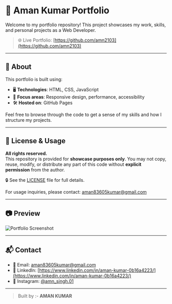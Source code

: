 # 💼 Aman Kumar Portfolio

Welcome to my portfolio repository! This project showcases my work, skills, and personal projects as a Web Developer.

> 🌐 Live Portfolio: [https://github.com/amn2103](https://github.com/amn2103)

---

## 📌 About

This portfolio is built using:
- 🖥️ **Technologies**: HTML, CSS, JavaScript
- 🎨 **Focus areas**: Responsive design, performance, accessibility
- 🛠️ **Hosted on**: GitHub Pages

Feel free to browse through the code to get a sense of my skills and how I structure my projects.

---

## 🚫 License & Usage

**All rights reserved.**  
This repository is provided for **showcase purposes only**. You may not copy, reuse, modify, or distribute any part of this code without **explicit permission** from the author.

🔒 See the [LICENSE](./LICENSE) file for full details.

For usage inquiries, please contact: [aman83605kumar@gmail.com](mailto:aman83.605kumar@gmail.com)

---

## 📷 Preview

![Portfolio Screenshot](preview.png)

---

## 📬 Contact

- 📧 Email: [aman83605kumar@gmail.com](mailto:aman83605kumar@gmail.com)
- 💼 LinkedIn: [https://www.linkedin.com/in/aman-kumar-0b16a4223/](https://www.linkedin.com/in/aman-kumar-0b16a4223/)
- 📸 Instagram: [@amn_singh.01](https://www.instagram.com/amn_singh.01/)

---

> Built by :- **AMAN KUMAR**
